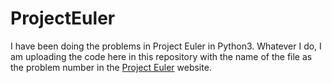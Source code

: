 # ProjectEuler
I have been doing the problems in Project Euler in Python3.
Whatever I do, I am uploading the code here in this repository with the name of the file as the problem number in the [Project Euler](https://projecteuler.net/archives) website.
